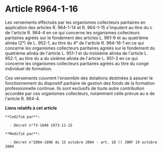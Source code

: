 # Article R964-1-16

Les versements effectués par les organismes collecteurs paritaires en application des articles R. 964-1-14 et R. 964-1-15
s'imputent au titre du c de l'article R. 964-4 en ce qui concerne les organismes collecteurs paritaires agréés sur le
fondement des articles L. 961-9 et au quatrième alinéa (2°) de L. 952-1, au titre du 4° de l'article R. 964-16-1 en ce qui
concerne les organismes collecteurs paritaires agréés sur le fondement du quatrième alinéa de l'article L. 951-1 et du
troisième alinéa de l'article L. 952-1, au titre du a du sixième alinéa de l'article L. 951-3 en ce qui concerne les
organismes collecteurs paritaires agréés au titre du congé individuel de formation.

Ces versements couvrent l'ensemble des dotations destinées à assurer le fonctionnement du dispositif paritaire de gestion des
fonds de la formation professionnelle continue. Ils sont exclusifs de toute autre contribution accordée par ces organismes
collecteurs, notamment celle prévue au e de l'article R. 964-4.

**Liens relatifs à cet article**

	**Codifié par**:

	  - Décret n°73-1048 1973-11-15

	**Modifié par**:

	  - Décret n°2004-1096 du 15 octobre 2004 - art. 18 () JORF 19 octobre 2004
